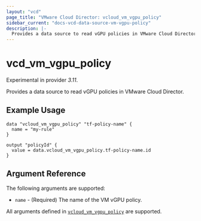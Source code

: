 ```yaml
---
layout: "vcd"
page_title: "VMware Cloud Director: vcloud_vm_vgpu_policy"
sidebar_current: "docs-vcd-data-source-vm-vgpu-policy"
description: |-
  Provides a data source to read vGPU policies in VMware Cloud Director.
---
```


# vcd\_vm\_vgpu\_policy

Experimental in provider *3.11*.

Provides a data source to read vGPU policies in VMware Cloud Director.

## Example Usage

```hcl
data "vcloud_vm_vgpu_policy" "tf-policy-name" {
  name = "my-rule"
}

output "policyId" {
  value = data.vcloud_vm_vgpu_policy.tf-policy-name.id
}
```
## Argument Reference

The following arguments are supported:

* `name` - (Required) The name of the VM vGPU policy.

All arguments defined in [`vcloud_vm_vgpu_policy`](/providers/vmware/vcd/latest/docs/resources/vm_vgpu_policy#argument-reference) are supported.

